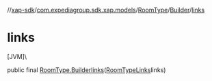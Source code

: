 //[xap-sdk](../../../../index.md)/[com.expediagroup.sdk.xap.models](../../index.md)/[RoomType](../index.md)/[Builder](index.md)/[links](links.md)

# links

[JVM]\

public final [RoomType.Builder](index.md)[links](links.md)([RoomTypeLinks](../../-room-type-links/index.md)links)
